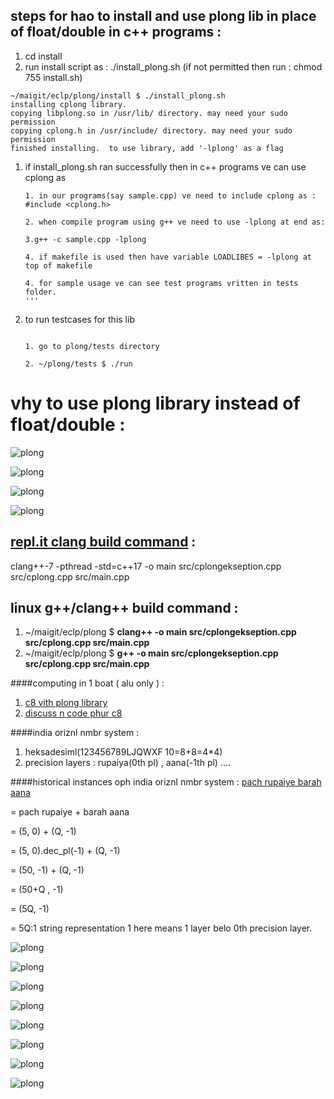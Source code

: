 ## steps for hao to install and use plong lib in place of float/double in c++ programs :

1. cd install
2. run install script as : ./install_plong.sh (if not permitted then run : chmod 755 install.sh)

```
~/maigit/eclp/plong/install $ ./install_plong.sh
installing cplong library.
copying libplong.so in /usr/lib/ directory. may need your sudo permission
copying cplong.h in /usr/include/ directory. may need your sudo permission
finished installing.  to use library, add '-lplong' as a flag
```

1. if install_plong.sh ran successfully then in c++ programs ve can use cplong as
	
	```
	1. in our programs(say sample.cpp) ve need to include cplong as : #include <cplong.h>
	
	2. when compile program using g++ ve need to use -lplong at end as:	
	
	3.g++ -c sample.cpp -lplong
	
	4. if makefile is used then have variable LOADLIBES = -lplong at top of makefile
	
	4. for sample usage ve can see test programs vritten in tests folder.
	'''

2. to run testcases for this lib
	
	```
	
	1. go to plong/tests directory
	
	2. ~/plong/tests $ ./run
	
	```


# vhy to use plong library instead of float/double :

![plong](./cms/tubot1.jpg)

![plong](./cms/vnbot1.jpg)

![plong](./cms/phont8hindiu8.gif)

![plong](./cms/phingers44.jpeg)

## [repl.it clang build command](https://replit.com/@zava8/plong) :
clang++-7 -pthread -std=c++17 -o main src/cplongekseption.cpp src/cplong.cpp src/main.cpp

## linux g++/clang++ build command :
1. ~/maigit/eclp/plong $ **clang++ -o main src/cplongekseption.cpp src/cplong.cpp src/main.cpp**
2. ~/maigit/eclp/plong $ **g++ -o main src/cplongekseption.cpp src/cplong.cpp src/main.cpp**

####computing in 1 boat ( alu only ) :
1. [c8 vith plong library](https://github.com/zava8/plong)
2. [discuss n code phur c8](https://replit.com/@zava8/plong)

####india oriznl nmbr system :
1. heksadesiml(123456789LJQWXF 10=8+8=4*4)
2. precision layers : rupaiya(0th pl) , aana(-1th pl) ....

####historical instances oph india oriznl nmbr system :
[pach rupaiye barah aana](youtube.com/watch?v=wO5qkv6Fabg)

= pach rupaiye + barah aana

= (5, 0) + (Q, -1)

= (5, 0).dec_pl(-1) + (Q, -1)

= (50, -1) + (Q, -1)

= (50+Q , -1)

= (5Q, -1)

= 5Q:1 string representation 1 here means 1 layer belo 0th precision layer.

![plong](./cms/no2550.jpg)

![plong](./cms/klokstar.jpg)

![plong](./cms/hrignomtri.jpg)

![plong](./cms/3terh.jpg)

![plong](./cms/7coDh.jpg)

![plong](./cms/4paise_nepal_8F.png)

![plong](./cms/mapbinztr.jpg)

![plong](./cms/mapmapztr.jpg)

